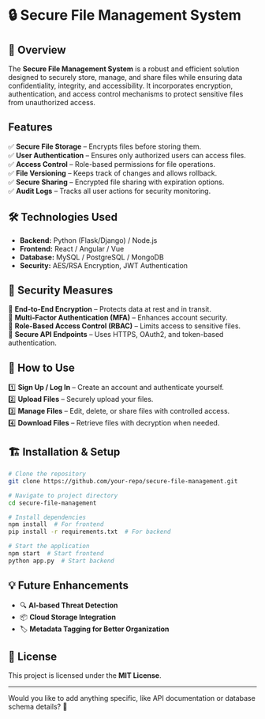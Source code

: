 # 🔒 Secure File Management System  

## 📌 Overview  
The **Secure File Management System** is a robust and efficient solution designed to securely store, manage, and share files while ensuring data confidentiality, integrity, and accessibility. It incorporates encryption, authentication, and access control mechanisms to protect sensitive files from unauthorized access.  

## Features 
✅ **Secure File Storage** – Encrypts files before storing them.  
✅ **User Authentication** – Ensures only authorized users can access files.  
✅ **Access Control** – Role-based permissions for file operations.  
✅ **File Versioning** – Keeps track of changes and allows rollback.  
✅ **Secure Sharing** – Encrypted file sharing with expiration options.  
✅ **Audit Logs** – Tracks all user actions for security monitoring.  

## 🛠️ Technologies Used  
- **Backend:** Python (Flask/Django) / Node.js  
- **Frontend:** React / Angular / Vue  
- **Database:** MySQL / PostgreSQL / MongoDB  
- **Security:** AES/RSA Encryption, JWT Authentication  

## 🔐 Security Measures  
🔹 **End-to-End Encryption** – Protects data at rest and in transit.  
🔹 **Multi-Factor Authentication (MFA)** – Enhances account security.  
🔹 **Role-Based Access Control (RBAC)** – Limits access to sensitive files.  
🔹 **Secure API Endpoints** – Uses HTTPS, OAuth2, and token-based authentication.  

## 📂 How to Use  
1️⃣ **Sign Up / Log In** – Create an account and authenticate yourself.  
2️⃣ **Upload Files** – Securely upload your files.  
3️⃣ **Manage Files** – Edit, delete, or share files with controlled access.  
4️⃣ **Download Files** – Retrieve files with decryption when needed.  

## 🏗️ Installation & Setup  
```bash
# Clone the repository
git clone https://github.com/your-repo/secure-file-management.git  

# Navigate to project directory  
cd secure-file-management  

# Install dependencies  
npm install  # For frontend  
pip install -r requirements.txt  # For backend  

# Start the application  
npm start  # Start frontend  
python app.py  # Start backend  
```

## 💡 Future Enhancements  
- 🔍 **AI-based Threat Detection**  
- 📦 **Cloud Storage Integration**  
- 🏷 **Metadata Tagging for Better Organization**  

## 📜 License  
This project is licensed under the **MIT License**.  

---

Would you like to add anything specific, like API documentation or database schema details? 🚀
